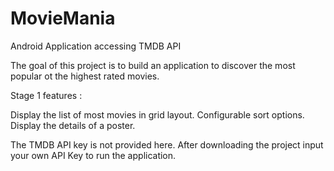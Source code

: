 # MovieMania
Android Application accessing TMDB API

The goal of this project is to build an application to discover the most popular ot the highest rated movies.

Stage 1 features :

Display the list of most movies in grid layout.
Configurable sort options.
Display the details of a poster.

The TMDB API key is not provided here. After downloading the project input your own API Key to run the application. 
